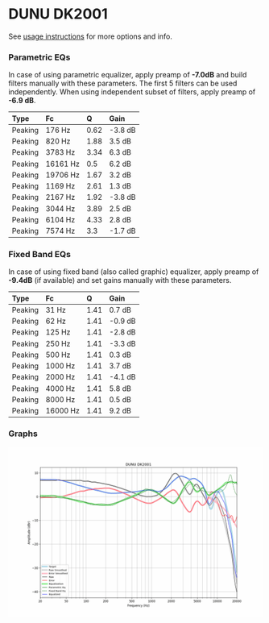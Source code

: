 # DUNU DK2001
See [usage instructions](https://github.com/jaakkopasanen/AutoEq#usage) for more options and info.

### Parametric EQs
In case of using parametric equalizer, apply preamp of **-7.0dB** and build filters manually
with these parameters. The first 5 filters can be used independently.
When using independent subset of filters, apply preamp of **-6.9 dB**.

| Type    | Fc       |    Q | Gain    |
|:--------|:---------|:-----|:--------|
| Peaking | 176 Hz   | 0.62 | -3.8 dB |
| Peaking | 820 Hz   | 1.88 | 3.5 dB  |
| Peaking | 3783 Hz  | 3.34 | 6.3 dB  |
| Peaking | 16161 Hz | 0.5  | 6.2 dB  |
| Peaking | 19706 Hz | 1.67 | 3.2 dB  |
| Peaking | 1169 Hz  | 2.61 | 1.3 dB  |
| Peaking | 2167 Hz  | 1.92 | -3.8 dB |
| Peaking | 3044 Hz  | 3.89 | 2.5 dB  |
| Peaking | 6104 Hz  | 4.33 | 2.8 dB  |
| Peaking | 7574 Hz  | 3.3  | -1.7 dB |

### Fixed Band EQs
In case of using fixed band (also called graphic) equalizer, apply preamp of **-9.4dB**
(if available) and set gains manually with these parameters.

| Type    | Fc       |    Q | Gain    |
|:--------|:---------|:-----|:--------|
| Peaking | 31 Hz    | 1.41 | 0.7 dB  |
| Peaking | 62 Hz    | 1.41 | -0.9 dB |
| Peaking | 125 Hz   | 1.41 | -2.8 dB |
| Peaking | 250 Hz   | 1.41 | -3.3 dB |
| Peaking | 500 Hz   | 1.41 | 0.3 dB  |
| Peaking | 1000 Hz  | 1.41 | 3.7 dB  |
| Peaking | 2000 Hz  | 1.41 | -4.1 dB |
| Peaking | 4000 Hz  | 1.41 | 5.8 dB  |
| Peaking | 8000 Hz  | 1.41 | 0.5 dB  |
| Peaking | 16000 Hz | 1.41 | 9.2 dB  |

### Graphs
![](./DUNU%20DK2001.png)